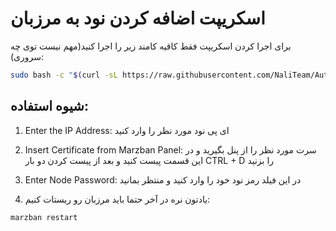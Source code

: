 # اسکریپت اضافه کردن نود به مرزبان

برای اجرا کردن اسکریپت فقط کاقیه کامند زیر را اجرا کنید(مهم نیست توی چه سروری):

```bash
sudo bash -c "$(curl -sL https://raw.githubusercontent.com/NaliTeam/AutoNode/main/AutoNode.sh)"
```
## شیوه استفاده:

1. Enter the IP Address: ای پی نود مورد نظر را وارد کنید

2. Insert Certificate from Marzban Panel: سرت مورد نظر را از پنل بگیرید و در این قسمت پیست کنید و بعد از پیست کردن دو بار CTRL + D را بزنید

3. Enter Node Password: در این فیلد رمز نود خود را وارد کنید و منتظر بمانید

4. یادتون نره در آخر حتما باید مرزبان رو ریستات کنیم:
```bash
marzban restart
```
